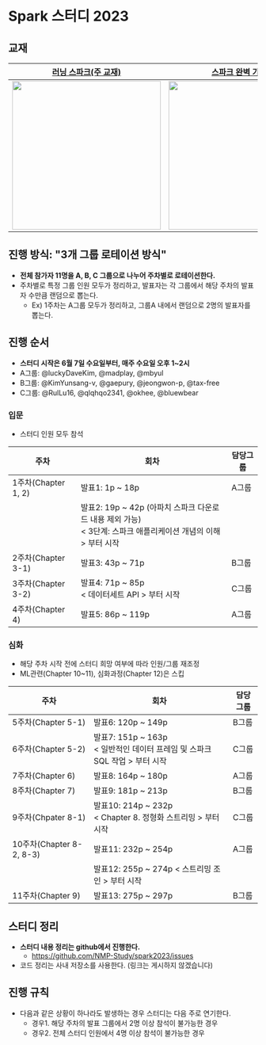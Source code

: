 # Spark 스터디 2023
## 교재

[러닝 스파크(주 교재)](https://product.kyobobook.co.kr/detail/S000061353994) |[스파크 완벽 가이드](https://product.kyobobook.co.kr/detail/S000001810100)
--|--
<img src="https://contents.kyobobook.co.kr/sih/fit-in/458x0/pdt/9791191600889.jpg" width="300"> | <img src="https://contents.kyobobook.co.kr/sih/fit-in/458x0/pdt/9791162241288.jpg" width="300">

## 진행 방식: "3개 그룹 로테이션 방식"
- **전체 참가자 11명을 A, B, C 그룹으로 나누어 주차별로 로테이션한다.**
- 주차별로 특정 그룹 인원 모두가 정리하고, 발표자는 각 그룹에서 해당 주차의 발표자 수만큼 랜덤으로 뽑는다.
  - Ex) 1주차는 A그룹 모두가 정리하고, 그룹A 내에서 랜덤으로 2명의 발표자를 뽑는다.

## 진행 순서
- **스터디 시작은 6월 7일 수요일부터, 매주 수요일 오후 1~2시**
- A그룹: @luckyDaveKim, @madplay, @mbyul
- B그룹: @KimYunsang-v, @gaepury, @jeongwon-p, @tax-free
- C그룹: @RulLu16, @qlqhqo2341, @okhee, @bluewbear

### 입문
- 스터디 인원 모두 참석

주차 | 회차 | 담당그룹
--|--|-- 
1주차(Chapter 1, 2) | 발표1: 1p ~ 18p | A그룹
ﾠﾠ | 발표2: 19p ~ 42p (아파치 스파크 다운로드 내용 제외 가능)<br>< 3단계: 스파크 애플리케이션 개념의 이해 > 부터 시작 |
2주차(Chapter 3-1) | 발표3: 43p ~ 71p | B그룹
3주차(Chapter 3-2) | 발표4: 71p ~ 85p<br>< 데이터세트 API > 부터 시작 | C그룹
4주차(Chapter 4) | 발표5: 86p ~ 119p | A그룹

### 심화
- 해당 주차 시작 전에 스터디 희망 여부에 따라 인원/그룹 재조정
- ML관련(Chapter 10~11), 심화과정(Chapter 12)은 스킵

주차 | 회차 | 담당그룹
--|--|-- 
5주차(Chapter 5-1) | 발표6: 120p ~ 149p | B그룹
6주차(Chapter 5-2) | 발표7: 151p ~ 163p<br>< 일반적인 데이터 프레임 및 스파크 SQL 작업 > 부터 시작 | C그룹
7주차(Chapter 6) | 발표8: 164p ~ 180p | A그룹
8주차(Chapter 7) | 발표9: 181p ~ 213p | B그룹
9주차(Chpater 8-1) | 발표10: 214p ~ 232p<br>< Chapter 8. 정형화 스트리밍 > 부터 시작 | C그룹
10주차(Chapter 8-2, 8-3) | 발표11: 232p ~ 254p | A그룹
ﾠ | 발표12: 255p ~ 274p < 스트리밍 조인 > 부터 시작 |
11주차(Chapter 9) | 발표13: 275p ~ 297p | B그룹


## 스터디 정리
- **스터디 내용 정리는 github에서 진행한다.**
  - https://github.com/NMP-Study/spark2023/issues
- 코드 정리는 사내 저장소를 사용한다. (링크는 게시하지 않겠습니다)


## 진행 규칙
- 다음과 같은 상황이 하나라도 발생하는 경우 스터디는 다음 주로 연기한다.
  - 경우1. 해당 주차의 발표 그룹에서 2명 이상 참석이 불가능한 경우
  - 경우2. 전체 스터디 인원에서 4명 이상 참석이 불가능한 경우
